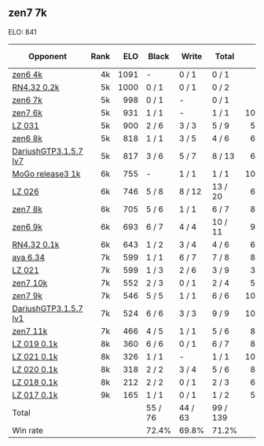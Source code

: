 ## zen7 7k ##

ELO: 841

Opponent | Rank | ELO | Black | Write | Total | Win rate
---------|-----:|----:|-------|-------|-------|-------:
[zen6 4k](zen6%204k.md) | 4k | 1091 | - | 0 / 1 | 0 / 1 | 0.0%
[RN4.32 0.2k](RN4.32%200.2k.md) | 5k | 1000 | 0 / 1 | 0 / 1 | 0 / 2 | 0.0%
[zen6 7k](zen6%207k.md) | 5k | 998 | 0 / 1 | - | 0 / 1 | 0.0%
[zen7 6k](zen7%206k.md) | 5k | 931 | 1 / 1 | - | 1 / 1 | 100.0%
[LZ 031](LZ%20031.md) | 5k | 900 | 2 / 6 | 3 / 3 | 5 / 9 | 55.6%
[zen6 8k](zen6%208k.md) | 5k | 818 | 1 / 1 | 3 / 5 | 4 / 6 | 66.7%
[DariushGTP3.1.5.7 lv7](DariushGTP3.1.5.7%20lv7.md) | 5k | 817 | 3 / 6 | 5 / 7 | 8 / 13 | 61.5%
[MoGo release3 1k](MoGo%20release3%201k.md) | 6k | 755 | - | 1 / 1 | 1 / 1 | 100.0%
[LZ 026](LZ%20026.md) | 6k | 746 | 5 / 8 | 8 / 12 | 13 / 20 | 65.0%
[zen7 8k](zen7%208k.md) | 6k | 705 | 5 / 6 | 1 / 1 | 6 / 7 | 85.7%
[zen6 9k](zen6%209k.md) | 6k | 693 | 6 / 7 | 4 / 4 | 10 / 11 | 90.9%
[RN4.32 0.1k](RN4.32%200.1k.md) | 6k | 643 | 1 / 2 | 3 / 4 | 4 / 6 | 66.7%
[aya 6.34](aya%206.34.md) | 7k | 599 | 1 / 1 | 6 / 7 | 7 / 8 | 87.5%
[LZ 021](LZ%20021.md) | 7k | 599 | 1 / 3 | 2 / 6 | 3 / 9 | 33.3%
[zen7 10k](zen7%2010k.md) | 7k | 552 | 2 / 3 | 0 / 1 | 2 / 4 | 50.0%
[zen7 9k](zen7%209k.md) | 7k | 546 | 5 / 5 | 1 / 1 | 6 / 6 | 100.0%
[DariushGTP3.1.5.7 lv1](DariushGTP3.1.5.7%20lv1.md) | 7k | 524 | 6 / 6 | 3 / 3 | 9 / 9 | 100.0%
[zen7 11k](zen7%2011k.md) | 7k | 466 | 4 / 5 | 1 / 1 | 5 / 6 | 83.3%
[LZ 019 0.1k](LZ%20019%200.1k.md) | 8k | 360 | 6 / 6 | 0 / 1 | 6 / 7 | 85.7%
[LZ 021 0.1k](LZ%20021%200.1k.md) | 8k | 326 | 1 / 1 | - | 1 / 1 | 100.0%
[LZ 020 0.1k](LZ%20020%200.1k.md) | 8k | 318 | 2 / 2 | 3 / 4 | 5 / 6 | 83.3%
[LZ 018 0.1k](LZ%20018%200.1k.md) | 8k | 212 | 2 / 2 | 0 / 1 | 2 / 3 | 66.7%
[LZ 017 0.1k](LZ%20017%200.1k.md) | 9k | 165 | 1 / 1 | 0 / 1 | 1 / 2 | 50.0%
Total | | | 55 / 76 | 44 / 63 | 99 / 139 | 
Win rate| | | 72.4% | 69.8% | 71.2% | 
